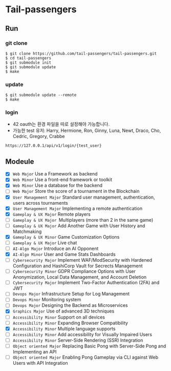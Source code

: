 # Tail-passengers

## Run

### git clone

```shell
$ git clone https://github.com/tail-passengers/tail-passengers.git
$ cd tail-passengers
$ git submodule init
$ git submodule update
$ make
```

### update

```shell
$ git submodule update --remote
$ make
```

### login
- 42 oauth는 환경 파일을 따로 설정해야 가능합니다.
- 가능한 test 유저: Harry, Hermione, Ron, Ginny, Luna, Newt, Draco, Cho, Cedric, Gregory, Crabbe

```
https://127.0.0.1/api/v1/login/{test_user}
```

## Modeule

- [x] `Web Major` Use a Framework as backend
- [x] `Web Minor` Use a front-end framework or toolkit
- [x] `Web Minor` Use a database for the backend
- [ ] `Web Major` Store the score of a tournament in the Blockchain
- [x] `User Management Major` Standard user management, authentication, users across tournaments
- [x] `User Management Major` Implementing a remote authentication
- [x] `Gameplay & UX Major` Remote players
- [ ] `Gameplay & UX Major `Multiplayers (more than 2 in the same game)
- [ ] `Gameplay & UX Major` Add Another Game with User History and Matchmaking
- [x] `Gameplay & UX Minor` Game Customization Options
- [ ] `Gameplay & UX Major` Live chat
- [ ] `AI-Algo Major` Introduce an AI Opponent
- [x] `AI-Algo Minor` User and Game Stats Dashboards
- [ ] `Cybersecurity Major` Implement WAF/ModSecurity with Hardened Configuration and HashiCorp Vault for Secrects Management
- [ ] `Cybersecurity Minor` GDPR Compliance Options with User Anonymization, Local Data Management, and Account Deletion
- [ ] `Cybersecurity Major` Implement Two-Factor Authentication (2FA) and JWT
- [ ] `Devops Major` Infrastructure Setup for Log Management
- [ ] `Devops Minor` Monitoring system
- [ ] `Devops Major` Designing the Backend as Microservices
- [x] `Graphics Major` Use of advanced 3D techniques
- [ ] `Accessibility Minor` Support on all devices
- [ ] `Accessibility Minor` Expanding Browser Compatibility
- [x] `Accessibility Minor` Multiple language supports
- [ ] `Accessibility Minor` Add accessibility for Visually Impaired Users
- [ ] `Accessibility Minor` Server-Side Rendering (SSR) Integration
- [ ] `Object oriented Major` Replacing Basic Pong with Server-Side Pong and Implementing an API
- [ ] `Object oriented Major` Enabling Pong Gameplay via CLI against Web Users with API Integration
